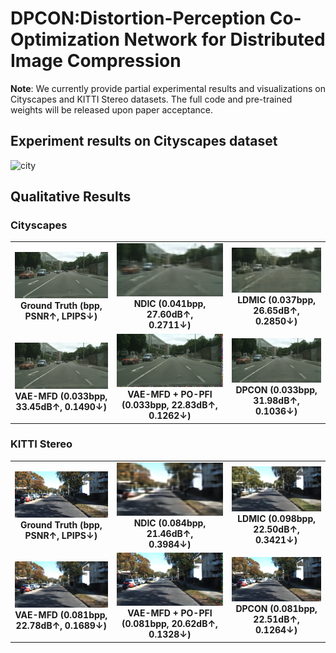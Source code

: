  # DPCON:Distortion-Perception Co-Optimization Network for Distributed Image Compression

**Note**: We currently provide partial experimental results and visualizations on Cityscapes and KITTI Stereo datasets. The full code and pre-trained weights will be released upon paper acceptance.
## Experiment results on Cityscapes dataset
![city](![image](https://github.com/user-attachments/assets/f0636cea-8a03-49ac-8f8b-edd814cef07c)
)
## Qualitative Results
### Cityscapes
<table align="center">
  <tr>
    <td align="center"><img src="images/c_6.png" width="200"><br><b>Ground Truth (bpp, PSNR&#8593, LPIPS&#8595)</b></td>
    <td align="center"><img src="images/c_ndic_6.png" width="200"><br><b>NDIC (0.041bpp, 27.60dB&#8593,  <br>0.2711&#8595)</b></td>
    <td align="center"><img src="images/c_ldmic_6.png" width="200"><br><b>LDMIC (0.037bpp, 26.65dB&#8593, 0.2850&#8595)</b></td>
  </tr>
  <tr>
    <td align="center"><img src="images/c_LD_6.png" width="200"><br><b>VAE-MFD (0.033bpp, 33.45dB&#8593, 0.1490&#8595)</b></td>
    <td align="center"><img src="images/c_LP_6.png" width="200"><br><b>VAE-MFD + PO-PFI (0.033bpp, 22.83dB&#8593, 0.1262&#8595)</b></td>
    <td align="center"><img src="images/c_alpha_6.png" width="200"><br><b>DPCON (0.033bpp, 31.98dB&#8593, 0.1036&#8595)</b></td>
  </tr>
</table>

### KITTI Stereo
<table align="center">
  <tr>
    <td align="center"><img src="images/k_495.png" width="200"><br><b>Ground Truth (bpp, PSNR&#8593, LPIPS&#8595)</b></td>
    <td align="center"><img src="images/k_ndic_495.png" width="200"><br><b>NDIC (0.084bpp, 21.46dB&#8593, <br>0.3984&#8595)</b></td>
    <td align="center"><img src="images/k_ldmic_495.png" width="200"><br><b>LDMIC (0.098bpp, 22.50dB&#8593, 0.3421&#8595)</b></td>
  </tr>
  <tr>
    <td align="center"><img src="images/k_LD_495.png" width="200"><br><b>VAE-MFD (0.081bpp, 22.78dB&#8593, 0.1689&#8595)</b></td>
    <td align="center"><img src="images/k_LP_495.png" width="200"><br><b>VAE-MFD + PO-PFI (0.081bpp, 20.62dB&#8593, 0.1328&#8595)</b></td>
    <td align="center"><img src="images/k_alpha_495.png" width="200"><br><b>DPCON (0.081bpp, 22.51dB&#8593, 0.1264&#8595)</b></td>
  </tr>
</table>








